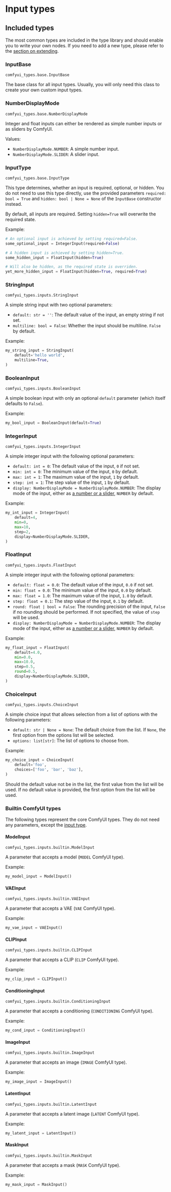 # Input types

## Included types

The most common types are included in the type library and should enable you to
write your own nodes. If you need to add a new type, please refer to the
[section on extending](/docs/README.md#extending-with-new-types).

### InputBase

`comfyui_types.base.InputBase`

The base class for all input types. Usually, you will only need this class to
create your own custom input types.

### NumberDisplayMode

`comfyui_types.base.NumberDisplayMode`

Integer and float inputs can either be rendered as simple number inputs or as
sliders by ComfyUI.

Values:
- `NumberDisplayMode.NUMBER`: A simple number input.
- `NumberDisplayMode.SLIDER`: A slider input.

### InputType

`comfyui_types.base.InputType`

This type determines, whether an input is required, optional, or hidden. You do
not need to use this type directly, use the provided parameters `required: bool
= True` and `hidden: bool | None = None` of the `InputBase` constructor instead.

By default, all inputs are required. Setting `hidden=True` will overwrite the
required state.

Example:

```python
# An optional input is achieved by setting required=False.
some_optional_input = IntegerInput(required=False)

# A hidden input is achieved by setting hidden=True.
some_hidden_input = FloatInput(hidden=True)

# Will also be hidden, as the required state is overriden.
yet_more_hidden_input = FloatInput(hidden=True, required=True)
```

### StringInput

`comfyui_types.inputs.StringInput`

A simple string input with two optional parameters:

- `default: str = ''`: The default value of the input, an empty string if not
set.
- `multiline: bool = False`: Whether the input should be multiline. `False` by
default.

Example:

```python
my_string_input = StringInput(
    default='hello world',
    multiline=True,
)
```

### BooleanInput

`comfyui_types.inputs.BooleanInput`

A simple boolean input with only an optional `default` parameter (which itself
defaults to `False`).

Example:

```python
my_bool_input = BooleanInput(default=True)
```

### IntegerInput

`comfyui_types.inputs.IntegerInput`

A simple integer input with the following optional parameters:

- `default: int = 0`: The default value of the input, `0` if not set.
- `min: int = 0`: The minimum value of the input, `0` by default.
- `max: int = 1`: The maximum value of the input, `1` by default.
- `step: int = 1`: The step value of the input, `1` by default.
- `display: NumberDisplayMode = NumberDisplayMode.NUMBER`: The display mode of
the input, either as [a number or a slider](#NumberDisplayMode), `NUMBER` by default.

Example:

```python
my_int_input = IntegerInput(
    default=4,
    min=0,
    max=10,
    step=2,
    display=NumberDisplayMode.SLIDER,
)
```

### FloatInput

`comfyui_types.inputs.FloatInput`

A simple integer input with the following optional parameters:

- `default: float = 0.0`: The default value of the input, `0.0` if not set.
- `min: float = 0.0`: The minimum value of the input, `0.0` by default.
- `max: float = 1.0`: The maximum value of the input, `1.0` by default.
- `step: float = 0.1`: The step value of the input, `0.1` by default.
- `round: float | bool = False`: The rounding precision of the input, `False` if
no rounding should be performed. If not specified, the value of `step` will be
used.
- `display: NumberDisplayMode = NumberDisplayMode.NUMBER`: The display mode of
the input, either as [a number or a slider](#NumberDisplayMode), `NUMBER` by
default.

Example:

```python
my_float_input = FloatInput(
    default=4.0,
    min=0.0,
    max=10.0,
    step=0.5,
    round=0.5,
    display=NumberDisplayMode.SLIDER,
)
```

### ChoiceInput

`comfyui_types.inputs.ChoiceInput`

A simple choice input that allows selection from a list of options with the
following parameters:

- `default: str | None = None`: The default choice from the list. If `None`, the
first option from the options list will be selected.
- `options: list[str]`: The list of options to choose from.

Example:

```python
my_choice_input = ChoiceInput(
    default='foo',
    choices=['foo', 'bar', 'baz'],
)
```

Should the default value not be in the list, the first value from the list will
be used. If no default value is provided, the first option from the list will be
used.

### Builtin ComfyUI types

The following types represent the core ComfyUI types. They do not need any
parameters, except the [input type](#InputType).

#### ModelInput

`comfyui_types.inputs.builtin.ModelInput`

A parameter that accepts a model (`MODEL` ComfyUI type).

Example:

```python
my_model_input = ModelInput()
```

#### VAEInput

`comfyui_types.inputs.builtin.VAEInput`

A parameter that accepts a VAE (`VAE` ComfyUI type).

Example:

```python
my_vae_input = VAEInput()
```

#### CLIPInput

`comfyui_types.inputs.builtin.CLIPInput`

A parameter that accepts a CLIP (`CLIP` ComfyUI type).

Example:

```python
my_clip_input = CLIPInput()
```

#### ConditioningInput

`comfyui_types.inputs.builtin.ConditioningInput`

A parameter that accepts a conditioning (`CONDITIONING` ComfyUI type).

Example:

```python
my_cond_input = ConditioningInput()
```

#### ImageInput

`comfyui_types.inputs.builtin.ImageInput`

A parameter that accepts an image (`IMAGE` ComfyUI type).

Example:

```python
my_image_input = ImageInput()
```

#### LatentInput

`comfyui_types.inputs.builtin.LatentInput`

A parameter that accepts a latent image (`LATENT` ComfyUI type).

Example:

```python
my_latent_input = LatentInput()
```

#### MaskInput

`comfyui_types.inputs.builtin.MaskInput`

A parameter that accepts a mask (`MASK` ComfyUI type).

Example:

```python
my_mask_input = MaskInput()
```
